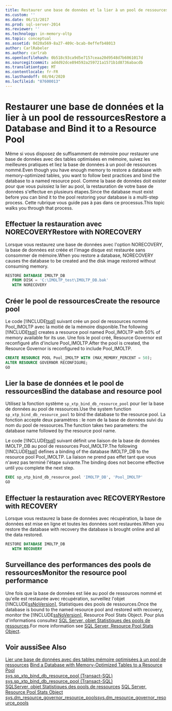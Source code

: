 ```yaml
---
title: Restaurer une base de données et la lier à un pool de ressources | Microsoft Docs
ms.custom: ''
ms.date: 06/13/2017
ms.prod: sql-server-2014
ms.reviewer: ''
ms.technology: in-memory-oltp
ms.topic: conceptual
ms.assetid: 0d20a569-8a27-409c-bcab-0effefb48013
author: CarlRabeler
ms.author: carlrab
ms.openlocfilehash: 0b518c93ca9d5e7157ceaa20d9548d7b6061017d
ms.sourcegitcommit: ad4d92dce894592a259721a1571b1d8736abacdb
ms.translationtype: MT
ms.contentlocale: fr-FR
ms.lasthandoff: 08/04/2020
ms.locfileid: "87600013"
---
```

# <a name="restore-a-database-and-bind-it-to-a-resource-pool"></a><span data-ttu-id="2441c-102">Restaurer une base de données et la lier à un pool de ressources</span><span class="sxs-lookup"><span data-stu-id="2441c-102">Restore a Database and Bind it to a Resource Pool</span></span>
  <span data-ttu-id="2441c-103">Même si vous disposez de suffisamment de mémoire pour restaurer une base de données avec des tables optimisées en mémoire, suivez les meilleures pratiques et liez la base de données à un pool de ressources nommé.</span><span class="sxs-lookup"><span data-stu-id="2441c-103">Even though you have enough memory to restore a database with memory-optimized tables, you want to follow best practices and bind the database to a named resource pool.</span></span> <span data-ttu-id="2441c-104">Comme la base de données doit exister pour que vous puissiez la lier au pool, la restauration de votre base de données s'effectue en plusieurs étapes.</span><span class="sxs-lookup"><span data-stu-id="2441c-104">Since the database must exist before you can bind it to the pool restoring your database is a multi-step process.</span></span> <span data-ttu-id="2441c-105">Cette rubrique vous guide pas à pas dans ce processus.</span><span class="sxs-lookup"><span data-stu-id="2441c-105">This topic walks you through that process.</span></span>  
  
##  <a name="restore-with-norecovery"></a><span data-ttu-id="2441c-106">Effectuer la restauration avec NORECOVERY</span><span class="sxs-lookup"><span data-stu-id="2441c-106">Restore with NORECOVERY</span></span>  
 <span data-ttu-id="2441c-107">Lorsque vous restaurez une base de données avec l'option NORECOVERY, la base de données est créée et l'image disque est restaurée sans consommer de mémoire.</span><span class="sxs-lookup"><span data-stu-id="2441c-107">When you restore a database, NORECOVERY causes the database to be created and the disk image restored without consuming memory.</span></span>  
  
```sql  
RESTORE DATABASE IMOLTP_DB   
   FROM DISK = 'C:\IMOLTP_test\IMOLTP_DB.bak'  
   WITH NORECOVERY  
```  
  
##  <a name="create-the-resource-pool"></a><span data-ttu-id="2441c-108">Créer le pool de ressources</span><span class="sxs-lookup"><span data-stu-id="2441c-108">Create the resource pool</span></span>  
 <span data-ttu-id="2441c-109">Le code [!INCLUDE[tsql](../../includes/tsql-md.md)] suivant crée un pool de ressources nommé Pool_IMOLTP avec la moitié de la mémoire disponible.</span><span class="sxs-lookup"><span data-stu-id="2441c-109">The following [!INCLUDE[tsql](../../includes/tsql-md.md)] creates a resource pool named Pool_IMOLTP with 50% of memory available for its use.</span></span>  <span data-ttu-id="2441c-110">Une fois le pool créé, Resource Governor est reconfiguré afin d'inclure Pool_IMOLTP.</span><span class="sxs-lookup"><span data-stu-id="2441c-110">After the pool is created, the Resource Governor is reconfigured to include Pool_IMOLTP.</span></span>  
  
```sql  
CREATE RESOURCE POOL Pool_IMOLTP WITH (MAX_MEMORY_PERCENT = 50);  
ALTER RESOURCE GOVERNOR RECONFIGURE;  
GO  
```  
  
##  <a name="bind-the-database-and-resource-pool"></a><span data-ttu-id="2441c-111">Lier la base de données et le pool de ressources</span><span class="sxs-lookup"><span data-stu-id="2441c-111">Bind the database and resource pool</span></span>  
 <span data-ttu-id="2441c-112">Utilisez la fonction système `sp_xtp_bind_db_resource_pool` pour lier la base de données au pool de ressources.</span><span class="sxs-lookup"><span data-stu-id="2441c-112">Use the system function `sp_xtp_bind_db_resource_pool` to bind the database to the resource pool.</span></span> <span data-ttu-id="2441c-113">La fonction accepte deux paramètres : le nom de la base de données suivi du nom du pool de ressources.</span><span class="sxs-lookup"><span data-stu-id="2441c-113">The function takes two parameters: the database name followed by the resource pool name.</span></span>  
  
 <span data-ttu-id="2441c-114">Le code [!INCLUDE[tsql](../../includes/tsql-md.md)] suivant définit une liaison de la base de données IMOLTP_DB au pool de ressources Pool_IMOLTP.</span><span class="sxs-lookup"><span data-stu-id="2441c-114">The following [!INCLUDE[tsql](../../includes/tsql-md.md)] defines a binding of the database IMOLTP_DB to the resource pool Pool_IMOLTP.</span></span> <span data-ttu-id="2441c-115">La liaison ne prend pas effet tant que vous n'avez pas terminé l'étape suivante.</span><span class="sxs-lookup"><span data-stu-id="2441c-115">The binding does not become effective until you complete the next step.</span></span>  
  
```sql  
EXEC sp_xtp_bind_db_resource_pool 'IMOLTP_DB', 'Pool_IMOLTP'  
GO  
```  
  
##  <a name="restore-with-recovery"></a><span data-ttu-id="2441c-116">Effectuer la restauration avec RECOVERY</span><span class="sxs-lookup"><span data-stu-id="2441c-116">Restore with RECOVERY</span></span>  
 <span data-ttu-id="2441c-117">Lorsque vous restaurez la base de données avec récupération, la base de données est mise en ligne et toutes les données sont restaurées.</span><span class="sxs-lookup"><span data-stu-id="2441c-117">When you restore the database with recovery the database is brought online and all the data restored.</span></span>  
  
```sql  
RESTORE DATABASE IMOLTP_DB   
   WITH RECOVERY  
```  
  
##  <a name="monitor-the-resource-pool-performance"></a><span data-ttu-id="2441c-118">Surveillance des performances des pools de ressources</span><span class="sxs-lookup"><span data-stu-id="2441c-118">Monitor the resource pool performance</span></span>  
 <span data-ttu-id="2441c-119">Une fois que la base de données est liée au pool de ressources nommé et qu'elle est restaurée avec récupération, surveillez l'objet [!INCLUDE[ssNoVersion](../../includes/ssnoversion-md.md)], Statistiques des pools de ressources.</span><span class="sxs-lookup"><span data-stu-id="2441c-119">Once the database is bound to the named resource pool and restored with recovery, monitor the [!INCLUDE[ssNoVersion](../../includes/ssnoversion-md.md)], Resource Pool Stats Object.</span></span> <span data-ttu-id="2441c-120">Pour plus d'informations consultez [SQL Server, objet Statistiques des pools de ressources](../performance-monitor/sql-server-resource-pool-stats-object.md).</span><span class="sxs-lookup"><span data-stu-id="2441c-120">For more information see [SQL Server, Resource Pool Stats Object](../performance-monitor/sql-server-resource-pool-stats-object.md).</span></span>  
  
## <a name="see-also"></a><span data-ttu-id="2441c-121">Voir aussi</span><span class="sxs-lookup"><span data-stu-id="2441c-121">See Also</span></span>  
 <span data-ttu-id="2441c-122">[Lier une base de données avec des tables mémoire optimisées à un pool de ressources](bind-a-database-with-memory-optimized-tables-to-a-resource-pool.md) </span><span class="sxs-lookup"><span data-stu-id="2441c-122">[Bind a Database with Memory-Optimized Tables to a Resource Pool](bind-a-database-with-memory-optimized-tables-to-a-resource-pool.md) </span></span>  
 <span data-ttu-id="2441c-123">[sys.sp_xtp_bind_db_resource_pool &#40;Transact-SQL&#41;](/sql/relational-databases/system-stored-procedures/sys-sp-xtp-bind-db-resource-pool-transact-sql) </span><span class="sxs-lookup"><span data-stu-id="2441c-123">[sys.sp_xtp_bind_db_resource_pool &#40;Transact-SQL&#41;](/sql/relational-databases/system-stored-procedures/sys-sp-xtp-bind-db-resource-pool-transact-sql) </span></span>  
 <span data-ttu-id="2441c-124">[SQLServer, objet Statistiques des pools de ressources](../performance-monitor/sql-server-resource-pool-stats-object.md) </span><span class="sxs-lookup"><span data-stu-id="2441c-124">[SQL Server, Resource Pool Stats Object](../performance-monitor/sql-server-resource-pool-stats-object.md) </span></span>  
 [<span data-ttu-id="2441c-125">sys.dm_resource_governor_resource_pools</span><span class="sxs-lookup"><span data-stu-id="2441c-125">sys.dm_resource_governor_resource_pools</span></span>](/sql/relational-databases/system-stored-procedures/sys-sp-xtp-unbind-db-resource-pool-transact-sql)  
  
  
